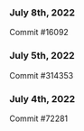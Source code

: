 ### July 8th, 2022

Commit #16092

### July 5th, 2022

Commit #314353


### July 4th, 2022

Commit #72281
